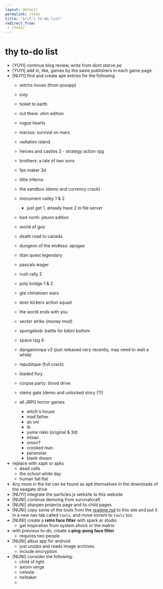 ```yaml
---
layout: default
permalink: /todo
title: "arif's to-do list"
redirect_from: 
 - /todo/
---
```


# thy to-do list
* [YUYI] continue blog review, write from _dont starve pe_
* [YUYI] add in, like, games by the same publishers in each game page.
* [NUYI] find and create apk entries for the following
    * witchs house (from qooapp)
    * icey
    * ticket to earth
    * out there: ohm edition
    * rogue hearts
    * marsus: survival on mars
    * radiation island
    * heroes and castles 2 - strategy action rpg
    * brothers: a tale of two sons
    * fps maker 3d
    * little inferno
    * the sandbox (demo and currency crack)
    * monument valley 1 & 2 
        * just get 1, already have 2 in file server
    * bad north: jotunn edition
    * world of goo
    * death road to canada
    * dungeon of the endless: apogee
    * titan quest legendary
    * pascals wager
    * rush rally 2
    * poly bridge 1 & 2
    * gta chinatown wars
    * door kickers action squad
    * the world ends with you
    * sector strike (money mod)
    * spongebob: battle for bikini bottom
    * space rpg 4
    * danganronpa v3 (just released very recently, may need to wait a while)

    * republique (full crack)
    * bladed fury
    * corpse party: blood drive
    * steins gate (demo and unlocked story (?))
    * all JRPG horror games
        * witch's house
        * mad father
        * ao oni
        * ib
        * yume nikki (original & 3d)
        * misao
        * omori?
        * crooked man
        * paranoiac
        * blank dream
* replace with xapk or apks
    * dead cells
    * the school white day
    * human fall flat
* Any more in the list can be found as apk themselves in the downloads of the seagate drive
* [NUYI] integrate the particles.js website to this website
* [NUNI] continue demoing from survivalcraft
* [NUNI] sharpen projects page and its child pages
* [NUNI] copy some of the tools from the [readme.md](https://github.com/arifhamed/arifhamed.github.io/blob/main/README.md) to this site and put it in a new nav tab called `tools`, and move torrent to `tools` too.
* [NUNI] create a **retro face filter** with spark ar studio
    * get inspiration from system shock or the matrix
* with previous to-do, create a **ping-pong face filter**
    * requires two people
* [NUNI] albus app for android
    * just unzips and reads image archives.
    * include encryption
* [NUNI] consider the following:
    * child of light
    * axiom verge
    * celeste
    * helltaker
    * 
    